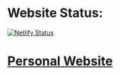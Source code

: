 # Website Status:

[![Netlify Status](https://api.netlify.com/api/v1/badges/2817255f-90ef-4d00-8850-c81e696306f1/deploy-status)](https://app.netlify.com/sites/mikenguyen/deploys)

# [Personal Website](https://mikenguyen.netlify.app/)